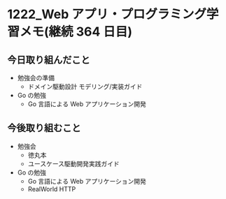 # 1222_Web アプリ・プログラミング学習メモ(継続 364 日目)

## 今日取り組んだこと

- 勉強会の準備
  - ドメイン駆動設計 モデリング/実装ガイド
- Go の勉強
  - Go 言語による Web アプリケーション開発

## 今後取り組むこと

- 勉強会
  - 徳丸本
  - ユースケース駆動開発実践ガイド
- Go の勉強
  - Go 言語による Web アプリケーション開発
  - RealWorld HTTP
